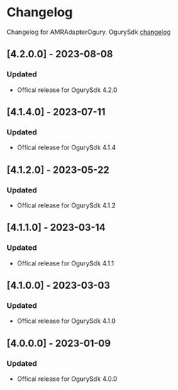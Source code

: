 # Changelog

Changelog for AMRAdapterOgury. 
OgurySdk [changelog](https://ogury-ltd.gitbook.io/release-notes/ios/ogury-sdk)

## [4.2.0.0] - 2023-08-08
### Updated
- Offical release for OgurySdk 4.2.0

## [4.1.4.0] - 2023-07-11
### Updated
- Offical release for OgurySdk 4.1.4

## [4.1.2.0] - 2023-05-22
### Updated
- Offical release for OgurySdk 4.1.2

## [4.1.1.0] - 2023-03-14
### Updated
- Offical release for OgurySdk 4.1.1

## [4.1.0.0] - 2023-03-03
### Updated
- Offical release for OgurySdk 4.1.0

## [4.0.0.0] - 2023-01-09
### Updated
- Offical release for OgurySdk 4.0.0
